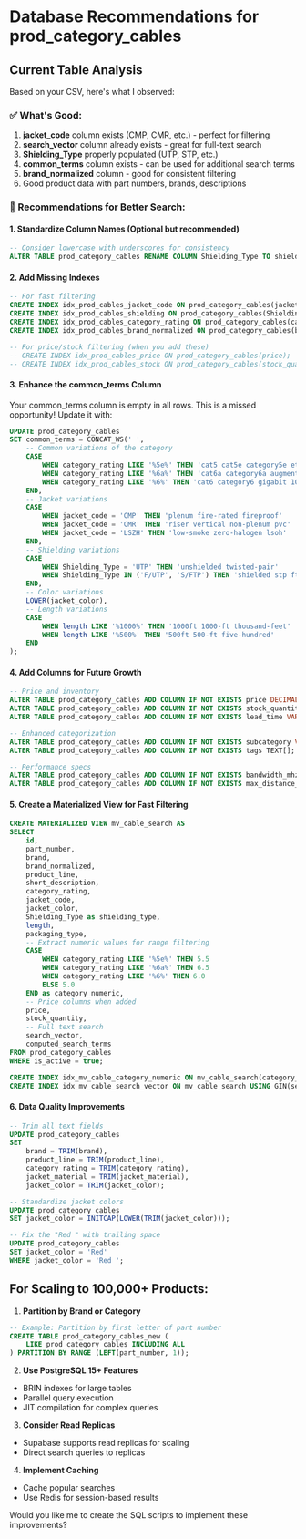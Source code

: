# Database Recommendations for prod_category_cables

## Current Table Analysis

Based on your CSV, here's what I observed:

### ✅ What's Good:
1. **jacket_code** column exists (CMP, CMR, etc.) - perfect for filtering
2. **search_vector** column already exists - great for full-text search
3. **Shielding_Type** properly populated (UTP, STP, etc.)
4. **common_terms** column exists - can be used for additional search terms
5. **brand_normalized** column - good for consistent filtering
6. Good product data with part numbers, brands, descriptions

### 🔧 Recommendations for Better Search:

#### 1. **Standardize Column Names** (Optional but recommended)
```sql
-- Consider lowercase with underscores for consistency
ALTER TABLE prod_category_cables RENAME COLUMN Shielding_Type TO shielding_type;
```

#### 2. **Add Missing Indexes**
```sql
-- For fast filtering
CREATE INDEX idx_prod_cables_jacket_code ON prod_category_cables(jacket_code);
CREATE INDEX idx_prod_cables_shielding ON prod_category_cables(Shielding_Type);
CREATE INDEX idx_prod_cables_category_rating ON prod_category_cables(category_rating);
CREATE INDEX idx_prod_cables_brand_normalized ON prod_category_cables(brand_normalized);

-- For price/stock filtering (when you add these)
-- CREATE INDEX idx_prod_cables_price ON prod_category_cables(price);
-- CREATE INDEX idx_prod_cables_stock ON prod_category_cables(stock_quantity);
```

#### 3. **Enhance the common_terms Column**
Your common_terms column is empty in all rows. This is a missed opportunity! Update it with:
```sql
UPDATE prod_category_cables
SET common_terms = CONCAT_WS(' ',
    -- Common variations of the category
    CASE 
        WHEN category_rating LIKE '%5e%' THEN 'cat5 cat5e category5e ethernet network cable'
        WHEN category_rating LIKE '%6a%' THEN 'cat6a category6a augmented 10gig 10g'
        WHEN category_rating LIKE '%6%' THEN 'cat6 category6 gigabit 1000base'
    END,
    -- Jacket variations
    CASE 
        WHEN jacket_code = 'CMP' THEN 'plenum fire-rated fireproof'
        WHEN jacket_code = 'CMR' THEN 'riser vertical non-plenum pvc'
        WHEN jacket_code = 'LSZH' THEN 'low-smoke zero-halogen lsoh'
    END,
    -- Shielding variations
    CASE 
        WHEN Shielding_Type = 'UTP' THEN 'unshielded twisted-pair'
        WHEN Shielding_Type IN ('F/UTP', 'S/FTP') THEN 'shielded stp ftp'
    END,
    -- Color variations
    LOWER(jacket_color),
    -- Length variations
    CASE 
        WHEN length LIKE '%1000%' THEN '1000ft 1000-ft thousand-feet'
        WHEN length LIKE '%500%' THEN '500ft 500-ft five-hundred'
    END
);
```

#### 4. **Add Columns for Future Growth**
```sql
-- Price and inventory
ALTER TABLE prod_category_cables ADD COLUMN IF NOT EXISTS price DECIMAL(10,2);
ALTER TABLE prod_category_cables ADD COLUMN IF NOT EXISTS stock_quantity INTEGER DEFAULT 0;
ALTER TABLE prod_category_cables ADD COLUMN IF NOT EXISTS lead_time VARCHAR(50);

-- Enhanced categorization
ALTER TABLE prod_category_cables ADD COLUMN IF NOT EXISTS subcategory VARCHAR(50);
ALTER TABLE prod_category_cables ADD COLUMN IF NOT EXISTS tags TEXT[];

-- Performance specs
ALTER TABLE prod_category_cables ADD COLUMN IF NOT EXISTS bandwidth_mhz INTEGER;
ALTER TABLE prod_category_cables ADD COLUMN IF NOT EXISTS max_distance_meters INTEGER;
```

#### 5. **Create a Materialized View for Fast Filtering**
```sql
CREATE MATERIALIZED VIEW mv_cable_search AS
SELECT 
    id,
    part_number,
    brand,
    brand_normalized,
    product_line,
    short_description,
    category_rating,
    jacket_code,
    jacket_color,
    Shielding_Type as shielding_type,
    length,
    packaging_type,
    -- Extract numeric values for range filtering
    CASE 
        WHEN category_rating LIKE '%5e%' THEN 5.5
        WHEN category_rating LIKE '%6a%' THEN 6.5
        WHEN category_rating LIKE '%6%' THEN 6.0
        ELSE 5.0
    END as category_numeric,
    -- Price columns when added
    price,
    stock_quantity,
    -- Full text search
    search_vector,
    computed_search_terms
FROM prod_category_cables
WHERE is_active = true;

CREATE INDEX idx_mv_cable_category_numeric ON mv_cable_search(category_numeric);
CREATE INDEX idx_mv_cable_search_vector ON mv_cable_search USING GIN(search_vector);
```

#### 6. **Data Quality Improvements**
```sql
-- Trim all text fields
UPDATE prod_category_cables
SET 
    brand = TRIM(brand),
    product_line = TRIM(product_line),
    category_rating = TRIM(category_rating),
    jacket_material = TRIM(jacket_material),
    jacket_color = TRIM(jacket_color);

-- Standardize jacket colors
UPDATE prod_category_cables
SET jacket_color = INITCAP(LOWER(TRIM(jacket_color)));

-- Fix the "Red " with trailing space
UPDATE prod_category_cables
SET jacket_color = 'Red'
WHERE jacket_color = 'Red ';
```

## For Scaling to 100,000+ Products:

1. **Partition by Brand or Category**
```sql
-- Example: Partition by first letter of part number
CREATE TABLE prod_category_cables_new (
    LIKE prod_category_cables INCLUDING ALL
) PARTITION BY RANGE (LEFT(part_number, 1));
```

2. **Use PostgreSQL 15+ Features**
- BRIN indexes for large tables
- Parallel query execution
- JIT compilation for complex queries

3. **Consider Read Replicas**
- Supabase supports read replicas for scaling
- Direct search queries to replicas

4. **Implement Caching**
- Cache popular searches
- Use Redis for session-based results

Would you like me to create the SQL scripts to implement these improvements?